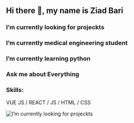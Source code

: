    ## Hi there 👋, my name is Ziad Bari

 ### I’m currently looking for projeckts
 ### I’m currently medical engineering student
 ### I’m currently learning python
 ### Ask me about Everything

 ### Skills:
 VUE JS / REACT / JS / HTML / CSS

![ I’m currently looking for projeckts](https://nealanalytics.com/wp-content/uploads/2020/05/Solution-2-960x542.jpg)


 









